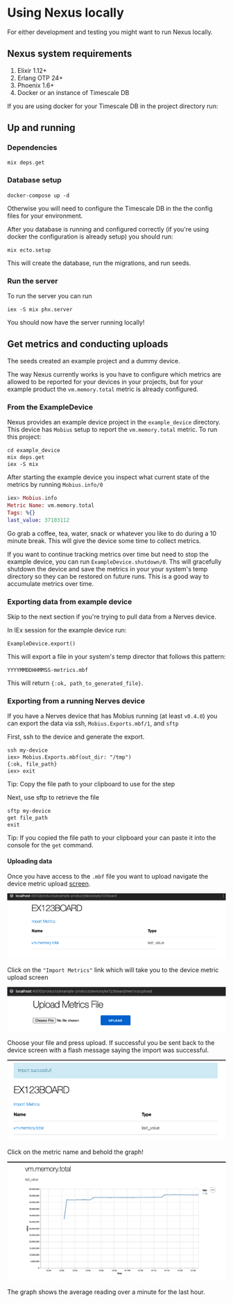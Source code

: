 # Using Nexus locally

For either development and testing you might want to run Nexus locally.

## Nexus system requirements

1. Elixir 1.12+
1. Erlang OTP 24+
1. Phoenix 1.6+
1. Docker or an instance of Timescale DB

If you are using docker for your Timescale DB in the project directory run:

## Up and running

### Dependencies

```
mix deps.get
```

### Database setup

```
docker-compose up -d
```

Otherwise you will need to configure the Timescale DB in the the config files
for your environment.

After you database is running and configured correctly (if you're using docker
the configuration is already setup) you should run:

```
mix ecto.setup
```

This will create the database, run the migrations, and run seeds.

### Run the server

To run the server you can run

```
iex -S mix phx.server
```

You should now have the server running locally!

## Get metrics and conducting uploads

The seeds created an example project and a dummy device.

The way Nexus currently works is you have to configure which metrics are allowed
to be reported for your devices in your projects, but for your example product
the `vm.memory.total` metric is already configured.

### From the ExampleDevice

Nexus provides an example device project in the `example_device` directory. This
device has `Mobius` setup to report the `vm.memory.total` metric. To run this
project:

```
cd example_device
mix deps.get
iex -S mix
```

After starting the example device you inspect what current state of the metrics
by running `Mobius.info/0`

```elixir
iex> Mobius.info
Metric Name: vm.memory.total
Tags: %{}
last_value: 37103112
```

Go grab a coffee, tea, water, snack or whatever you like to do during a 10
minute break. This will give the device some time to collect metrics.

If you want to continue tracking metrics over time but need to stop the example
device, you can run `ExampleDevice.shutdown/0`. Ths will gracefully shutdown the
device and save the metrics in your your system's temp directory so they can be
restored on future runs. This is a good way to accumulate metrics over time.

### Exporting data from example device

Skip to the next section if you're trying to pull data from a Nerves device.

In IEx session for the example device run:

```
ExampleDevice.export()
```

This will export a file in your system's temp director that follows this
pattern:

```
YYYYMMDDHHMMSS-metrics.mbf
```

This will return `{:ok, path_to_generated_file}`.

### Exporting from a running Nerves device

If you have a Nerves device that has Mobius running (at least `v0.4.0`) you can
export the data via ssh, `Mobius.Exports.mbf/1`, and `sftp`

First, ssh to the device and generate the export.

```
ssh my-device
iex> Mobius.Exports.mbf(out_dir: "/tmp")
{:ok, file_path}
iex> exit
```

Tip: Copy the file path to your clipboard to use for the step

Next, use sftp to retrieve the file

```
sftp my-device
get file_path
exit
```

Tip: If you copied the file path to your clipboard your can paste it into the
console for the `get` command.

#### Uploading data

Once you have access to the `.mbf` file you want to upload navigate the device
metric upload [screen](http://localhost:4000/products/example-product/devices/ex123board).

![Device Metric screen](assets/device-screen.png)

Click on the `"Import Metrics"` link which will take you to the device metric
upload screen

![Device metric upload](assets/device-metric-upload-screen.png)

Choose your file and press upload. If successful you be sent back to the device
screen with a flash message saying the import was successful.

![Import success device screen](assets/import-success-screen.png)

Click on the metric name and behold the graph!

![Metric graph screen](assets/metric-graph-screen.png)

The graph shows the average reading over a minute for the last hour.

